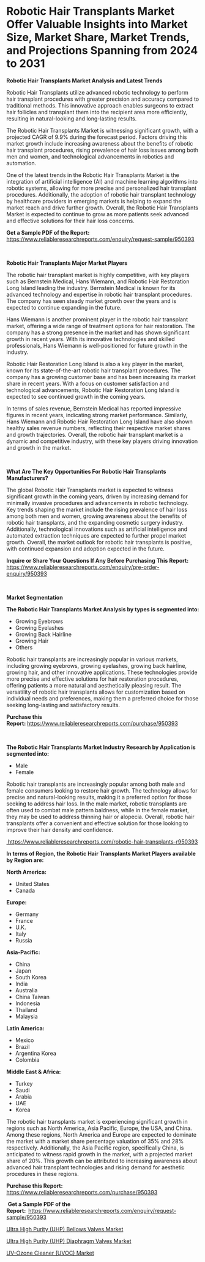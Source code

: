 <p><h1>Robotic Hair Transplants Market Offer Valuable Insights into Market Size, Market Share, Market Trends, and Projections Spanning from 2024 to 2031</h1></p><p><strong>Robotic Hair Transplants Market Analysis and Latest Trends</strong></p>
<p><p>Robotic Hair Transplants utilize advanced robotic technology to perform hair transplant procedures with greater precision and accuracy compared to traditional methods. This innovative approach enables surgeons to extract hair follicles and transplant them into the recipient area more efficiently, resulting in natural-looking and long-lasting results. </p><p>The Robotic Hair Transplants Market is witnessing significant growth, with a projected CAGR of 9.9% during the forecast period. Factors driving this market growth include increasing awareness about the benefits of robotic hair transplant procedures, rising prevalence of hair loss issues among both men and women, and technological advancements in robotics and automation. </p><p>One of the latest trends in the Robotic Hair Transplants Market is the integration of artificial intelligence (AI) and machine learning algorithms into robotic systems, allowing for more precise and personalized hair transplant procedures. Additionally, the adoption of robotic hair transplant technology by healthcare providers in emerging markets is helping to expand the market reach and drive further growth. Overall, the Robotic Hair Transplants Market is expected to continue to grow as more patients seek advanced and effective solutions for their hair loss concerns.</p></p>
<p><strong>Get a Sample PDF of the Report:&nbsp;</strong> <a href="https://www.reliableresearchreports.com/enquiry/request-sample/950393">https://www.reliableresearchreports.com/enquiry/request-sample/950393</a></p>
<p>&nbsp;</p>
<p><strong>Robotic Hair Transplants Major Market Players</strong></p>
<p><p>The robotic hair transplant market is highly competitive, with key players such as Bernstein Medical, Hans Wiemann, and Robotic Hair Restoration Long Island leading the industry. Bernstein Medical is known for its advanced technology and expertise in robotic hair transplant procedures. The company has seen steady market growth over the years and is expected to continue expanding in the future.</p><p>Hans Wiemann is another prominent player in the robotic hair transplant market, offering a wide range of treatment options for hair restoration. The company has a strong presence in the market and has shown significant growth in recent years. With its innovative technologies and skilled professionals, Hans Wiemann is well-positioned for future growth in the industry.</p><p>Robotic Hair Restoration Long Island is also a key player in the market, known for its state-of-the-art robotic hair transplant procedures. The company has a growing customer base and has been increasing its market share in recent years. With a focus on customer satisfaction and technological advancements, Robotic Hair Restoration Long Island is expected to see continued growth in the coming years.</p><p>In terms of sales revenue, Bernstein Medical has reported impressive figures in recent years, indicating strong market performance. Similarly, Hans Wiemann and Robotic Hair Restoration Long Island have also shown healthy sales revenue numbers, reflecting their respective market shares and growth trajectories. Overall, the robotic hair transplant market is a dynamic and competitive industry, with these key players driving innovation and growth in the market.</p></p>
<p>&nbsp;</p>
<p><strong>What Are The Key Opportunities For Robotic Hair Transplants Manufacturers?</strong></p>
<p><p>The global Robotic Hair Transplants market is expected to witness significant growth in the coming years, driven by increasing demand for minimally invasive procedures and advancements in robotic technology. Key trends shaping the market include the rising prevalence of hair loss among both men and women, growing awareness about the benefits of robotic hair transplants, and the expanding cosmetic surgery industry. Additionally, technological innovations such as artificial intelligence and automated extraction techniques are expected to further propel market growth. Overall, the market outlook for robotic hair transplants is positive, with continued expansion and adoption expected in the future.</p></p>
<p><strong>Inquire or Share Your Questions If Any Before Purchasing This Report:</strong> <a href="https://www.reliableresearchreports.com/enquiry/pre-order-enquiry/950393">https://www.reliableresearchreports.com/enquiry/pre-order-enquiry/950393</a></p>
<p>&nbsp;</p>
<p><strong>Market Segmentation</strong></p>
<p><strong>The Robotic Hair Transplants Market Analysis by types is segmented into:</strong></p>
<p><ul><li>Growing Eyebrows</li><li>Growing Eyelashes</li><li>Growing Back Hairline</li><li>Growing Hair</li><li>Others</li></ul></p>
<p><p>Robotic hair transplants are increasingly popular in various markets, including growing eyebrows, growing eyelashes, growing back hairline, growing hair, and other innovative applications. These technologies provide more precise and effective solutions for hair restoration procedures, offering patients a more natural and aesthetically pleasing result. The versatility of robotic hair transplants allows for customization based on individual needs and preferences, making them a preferred choice for those seeking long-lasting and satisfactory results.</p></p>
<p><strong>Purchase this Report:&nbsp;</strong><a href="https://www.reliableresearchreports.com/purchase/950393">https://www.reliableresearchreports.com/purchase/950393</a></p>
<p>&nbsp;</p>
<p><strong>The Robotic Hair Transplants Market Industry Research by Application is segmented into:</strong></p>
<p><ul><li>Male</li><li>Female</li></ul></p>
<p><p>Robotic hair transplants are increasingly popular among both male and female consumers looking to restore hair growth. The technology allows for precise and natural-looking results, making it a preferred option for those seeking to address hair loss. In the male market, robotic transplants are often used to combat male pattern baldness, while in the female market, they may be used to address thinning hair or alopecia. Overall, robotic hair transplants offer a convenient and effective solution for those looking to improve their hair density and confidence.</p></p>
<p><a href="https://www.reliableresearchreports.com/robotic-hair-transplants-r950393">&nbsp;https://www.reliableresearchreports.com/robotic-hair-transplants-r950393</a></p>
<p><strong>In terms of Region, the Robotic Hair Transplants Market Players available by Region are:</strong></p>
<p>
    <p> <strong> North America: </strong>
        <ul>
            <li>United States</li>
            <li>Canada</li>
        </ul>
        </p> 
    <p> <strong> Europe: </strong>
        <ul>
            <li>Germany</li>
            <li>France</li>
            <li>U.K.</li>
            <li>Italy</li>
            <li>Russia</li>
        </ul>
        </p> 
    <p> <strong> Asia-Pacific: </strong>
        <ul>
            <li>China</li>
            <li>Japan</li>
            <li>South Korea</li>
            <li>India</li>
            <li>Australia</li>
            <li>China Taiwan</li>
            <li>Indonesia</li>
            <li>Thailand</li>
            <li>Malaysia</li>
        </ul>
        </p> 
    <p> <strong> Latin America: </strong>
        <ul>
            <li>Mexico</li>
            <li>Brazil</li>
            <li>Argentina Korea</li>
            <li>Colombia</li>
        </ul>
        </p> 
    <p> <strong> Middle East & Africa: </strong>
        <ul>
            <li>Turkey</li>
            <li>Saudi</li>
            <li>Arabia</li>
            <li>UAE</li>
            <li>Korea</li>
        </ul>
    </p>
    </p>
<p><p>The robotic hair transplants market is experiencing significant growth in regions such as North America, Asia Pacific, Europe, the USA, and China. Among these regions, North America and Europe are expected to dominate the market with a market share percentage valuation of 35% and 28% respectively. Additionally, the Asia Pacific region, specifically China, is anticipated to witness rapid growth in the market, with a projected market share of 20%. This growth can be attributed to increasing awareness about advanced hair transplant technologies and rising demand for aesthetic procedures in these regions.</p></p>
<p><strong>Purchase this Report: </strong><a href="https://www.reliableresearchreports.com/purchase/950393">https://www.reliableresearchreports.com/purchase/950393</a></p>
<p>&nbsp;<strong>Get a Sample PDF of the Report:&nbsp;&nbsp;</strong><a href="https://www.reliableresearchreports.com/enquiry/request-sample/950393">https://www.reliableresearchreports.com/enquiry/request-sample/950393</a></p>
<p><strong></strong></p>
<p><p><a href="https://github.com/dx0328/Market-Research-Report-List-3/blob/main/ultra-high-purity-uhp-bellows-valves-market.md">Ultra High Purity (UHP) Bellows Valves Market</a></p><p><a href="https://github.com/Glendatilghmankmgz0rbhwpy/Market-Research-Report-List-3/blob/main/ultra-high-purity-uhp-diaphragm-valves-market.md">Ultra High Purity (UHP) Diaphragm Valves Market</a></p><p><a href="https://github.com/juancolorado15/Market-Research-Report-List-3/blob/main/uv-ozone-cleaner-uvoc-market.md">UV-Ozone Cleaner (UVOC) Market</a></p></p>